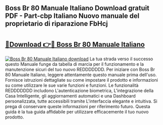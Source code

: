 ## Boss Br 80 Manuale Italiano Download gratuit PDF - Part-cbp Italiano Nuovo manuale del proprietario di riparazione FbHcj

# <h2><a href="http://dfbrcun.blite.top/?on=Boss+Br+80+Manuale+Italiano">🔗Download 👉🔴 Boss Br 80 Manuale Italiano</a></h2>

[![Boss Br 80 Manuale Italiano download](https://i.imgur.com/lujVjoI.png)](http://dfbrcun.blite.top/?on=Boss+Br+80+Manuale+Italiano)
La tua strada verso il successo questo Manuale funge da tabella di marcia per il funzionamento e la manutenzione sicuri del tuo nuovo REDDDDDDD. Per iniziare con Boss Br 80 Manuale Italiano, leggere attentamente questo manuale prima dell'uso. Fornisce istruzioni dettagliate su come impostare il prodotto e informazioni su come utilizzare le sue varie funzioni e funzioni. Le funzionalità REDDDDDDD includono L'autenticazione biometrica, L'integrazione della Casa Intelligente, gli aggiornamenti automatici e una Dashboard personalizzata, tutte accessibili tramite L'interfaccia elegante e intuitiva. Si prega di conservare queste informazioni per riferimento futuro. Questa guida è la tua guida affidabile per utilizzare efficacemente il tuo nuovo prodotto.
